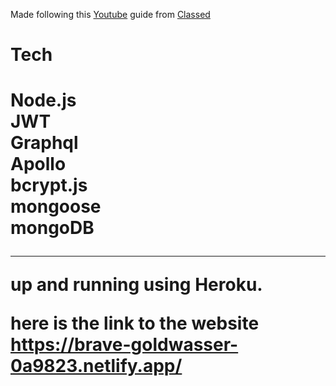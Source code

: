 Made following this <a href="https://www.youtube.com/watch?v=n1mdAPFq2Os&ab_channel=freeCodeCamp.org">Youtube<a/> guide from <a href="https://www.youtube.com/c/classsed">Classed<a/>

<h1>Tech<h1/>
Node.js
  <br>
JWT
  <br>
Graphql
  <br>
Apollo
  <br>
  bcrypt.js
  <br>
  mongoose
  <br>
  mongoDB
  <hr/>
up and running using Heroku.
  <br>


here is the link to the website https://brave-goldwasser-0a9823.netlify.app/
